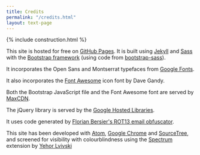 ```yaml
---
title: Credits
permalink: "/credits.html"
layout: text-page
---
```


{% include construction.html %}

This site is hosted for free on [GitHub Pages](http://pages.github.com/). It is built using [Jekyll](http://jekyllrb.com/) and
[Sass](http://sass-lang.com/) with the [Bootstrap framework](http://getbootstrap.com/) (using code from [bootstrap-sass](http://github.com/twbs/bootstrap-sass)).

It incorporates the Open Sans and Montserrat typefaces from [Google Fonts](http://www.google.com/fonts).

It also incorporates the [Font Awesome](http://fontawesome.io) icon font by Dave Gandy.

Both the Bootstrap JavaScript file and the Font Awesome font are served by [MaxCDN](http://www.bootstrapcdn.com/).

The jQuery library is served by the [Google Hosted Libraries](https://developers.google.com/speed/libraries/).

It uses code generated by
[Florian Bersier's ROT13 email obfuscator](http://rot13.florianbersier.com).

This site has been developed with [Atom](http://atom.io), [Google Chrome](http://www.google.com/chrome/) and [SourceTree](http://www.sourcetreeapp.com/), and screened for visibility with
colourblindness using the
[Spectrum](http://chrome.google.com/webstore/detail/spectrum/ofclemegkcmilinpcimpjkfhjfgmhieb)
extension by [Yehor Lvivski](http://lvivski.com/ )
